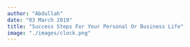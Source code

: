 ```yaml
---
author: "Abdullah"
date: "03 March 2019"
title: "Success Steps For Your Personal Or Business Life"
image: "./images/clock.png"
---
```

